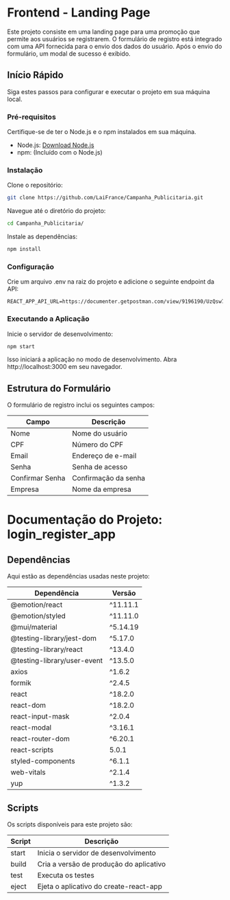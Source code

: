 #  Frontend - Landing Page

Este projeto consiste em uma landing page para uma promoção que permite aos usuários se registrarem. O formulário de registro está integrado com uma API fornecida para o envio dos dados do usuário. Após o envio do formulário, um modal de sucesso é exibido.

## Início Rápido
Siga estes passos para configurar e executar o projeto em sua máquina local.

### Pré-requisitos
Certifique-se de ter o Node.js e o npm instalados em sua máquina.

- Node.js: [Download Node.js](https://nodejs.org/en/download/)
- npm: (Incluído com o Node.js)

### Instalação
Clone o repositório:
```bash
git clone https://github.com/LaiFrance/Campanha_Publicitaria.git
```
Navegue até o diretório do projeto:
```bash
cd Campanha_Publicitaria/
```
Instale as dependências:
```bash
npm install
```

### Configuração
Crie um arquivo .env na raiz do projeto e adicione o seguinte endpoint da API:
```dotenv
REACT_APP_API_URL=https://documenter.getpostman.com/view/9196190/UzQsw7Mg
```

### Executando a Aplicação
Inicie o servidor de desenvolvimento:
```bash
npm start
```
Isso iniciará a aplicação no modo de desenvolvimento. Abra http://localhost:3000 em seu navegador.


## Estrutura do Formulário
O formulário de registro inclui os seguintes campos:

Campo | Descrição
--- | ---
Nome | Nome do usuário
CPF | Número do CPF
Email | Endereço de e-mail
Senha | Senha de acesso
Confirmar Senha | Confirmação da senha
Empresa | Nome da empresa

# Documentação do Projeto: login_register_app

## Dependências

Aqui estão as dependências usadas neste projeto:

| Dependência | Versão |
| ----------- | ------ |
| @emotion/react | ^11.11.1 |
| @emotion/styled | ^11.11.0 |
| @mui/material | ^5.14.19 |
| @testing-library/jest-dom | ^5.17.0 |
| @testing-library/react | ^13.4.0 |
| @testing-library/user-event | ^13.5.0 |
| axios | ^1.6.2 |
| formik | ^2.4.5 |
| react | ^18.2.0 |
| react-dom | ^18.2.0 |
| react-input-mask | ^2.0.4 |
| react-modal | ^3.16.1 |
| react-router-dom | ^6.20.1 |
| react-scripts | 5.0.1 |
| styled-components | ^6.1.1 |
| web-vitals | ^2.1.4 |
| yup | ^1.3.2 |

## Scripts

Os scripts disponíveis para este projeto são:

| Script | Descrição |
| ------ | --------- |
| start | Inicia o servidor de desenvolvimento |
| build | Cria a versão de produção do aplicativo |
| test | Executa os testes |
| eject | Ejeta o aplicativo do create-react-app |

